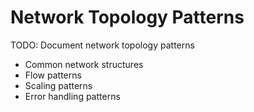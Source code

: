 # Network Topology Patterns

TODO: Document network topology patterns
- Common network structures
- Flow patterns
- Scaling patterns
- Error handling patterns 